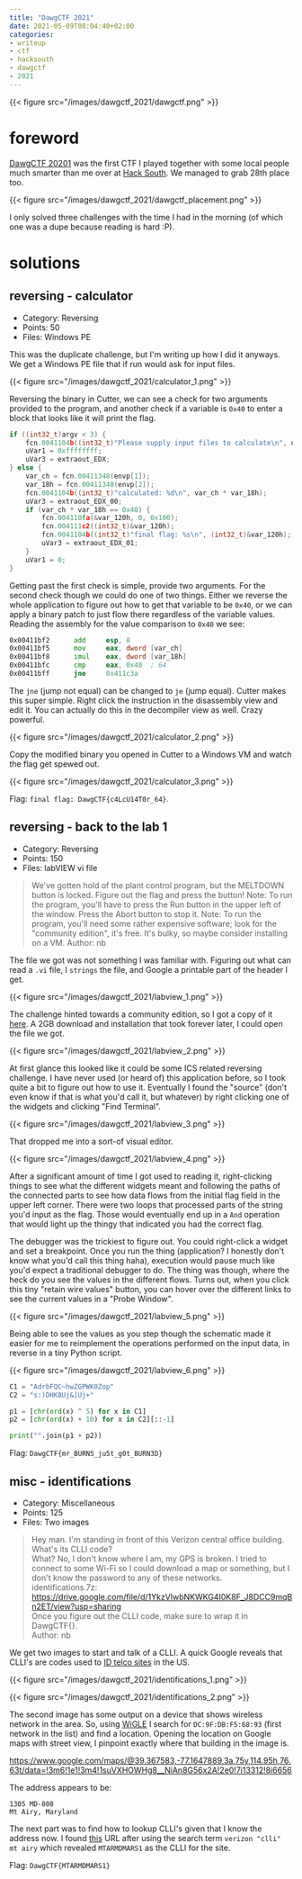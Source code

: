 ```yaml
---
title: "DawgCTF 2021"
date: 2021-05-09T08:04:40+02:00
categories:
- writeup
- ctf
- hacksouth
- dawgctf
- 2021
---
```


{{< figure src="/images/dawgctf_2021/dawgctf.png" >}}

# foreword

[DawgCTF 20201](https://umbccd.io/) was the first CTF I played together with some local people much smarter than me over at [Hack South](https://hacksouth.africa/). We managed to grab 28th place too.

{{< figure src="/images/dawgctf_2021/dawgctf_placement.png" >}}

I only solved three challenges with the time I had in the morning (of which one was a dupe because reading is hard :P).

# solutions

## reversing - calculator

- Category: Reversing
- Points: 50
- Files: Windows PE

This was the duplicate challenge, but I'm writing up how I did it anyways. We get a Windows PE file that if run would ask for input files.

{{< figure src="/images/dawgctf_2021/calculator_1.png" >}}

Reversing the binary in Cutter, we can see a check for two arguments provided to the program, and another check if a variable is `0x40` to enter a block that looks like it will print the flag.

```c
if ((int32_t)argv < 3) {
    fcn.0041104b((int32_t)"Please supply input files to calculate\n", unaff_EDI);
    uVar1 = 0xffffffff;
    uVar3 = extraout_EDX;
} else {
    var_ch = fcn.00411348(envp[1]);
    var_18h = fcn.00411348(envp[2]);
    fcn.0041104b((int32_t)"calculated: %d\n", var_ch * var_18h);
    uVar3 = extraout_EDX_00;
    if (var_ch * var_18h == 0x40) {
        fcn.004110fa(&var_120h, 0, 0x100);
        fcn.004111c2((int32_t)&var_120h);
        fcn.0041104b((int32_t)"final flag: %s\n", (int32_t)&var_120h);
        uVar3 = extraout_EDX_01;
    }
    uVar1 = 0;
}
```

Getting past the first check is simple, provide two arguments. For the second check though we could do one of two things. Either we reverse the whole application to figure out how to get that variable to be `0x40`, or we can apply a binary patch to just flow there regardless of the variable values. Reading the assembly for the value comparison to `0x40` we see:

```asm
0x00411bf2      add     esp, 8
0x00411bf5      mov     eax, dword [var_ch]
0x00411bf8      imul    eax, dword [var_18h]
0x00411bfc      cmp     eax, 0x40  ; 64
0x00411bff      jne     0x411c3a
```

The `jne` (jump not equal) can be changed to `je` (jump equal). Cutter makes this super simple. Right click the instruction in the disassembly view and edit it. You can actually do this in the decompiler view as well. Crazy powerful.

{{< figure src="/images/dawgctf_2021/calculator_2.png" >}}

Copy the modified binary you opened in Cutter to a Windows VM and watch the flag get spewed out.

{{< figure src="/images/dawgctf_2021/calculator_3.png" >}}

Flag: `final flag: DawgCTF{c4LcU14T0r_64}`.

## reversing - back to the lab 1

- Category: Reversing
- Points: 150
- Files: labVIEW vi file

> We've gotten hold of the plant control program, but the MELTDOWN button is locked. Figure out the flag and press the button!
> Note: To run the program, you'll have to press the Run button in the upper left of the window. Press the Abort button to stop it.
> Note: To run the program, you'll need some rather expensive software; look for the "community edition", it's free. It's bulky, so maybe consider installing on a VM.
> Author: nb

The file we got was not something I was familiar with. Figuring out what can read a `.vi` file, I `strings` the file, and Google a printable part of the header I get.

{{< figure src="/images/dawgctf_2021/labview_1.png" >}}

The challenge hinted towards a community edition, so I got a copy of it [here](https://www.ni.com/en-us/shop/labview/select-edition/labview-community-edition.html). A 2GB download and installation that took forever later, I could open the file we got.

{{< figure src="/images/dawgctf_2021/labview_2.png" >}}

At first glance this looked like it could be some ICS related reversing challenge. I have never used (or heard of) this application before, so I took quite a bit to figure out how to use it. Eventually I found the "source" (don't even know if that is what you'd call it, but whatever) by right clicking one of the widgets and clicking "Find Terminal".

{{< figure src="/images/dawgctf_2021/labview_3.png" >}}

That dropped me into a sort-of visual editor.

{{< figure src="/images/dawgctf_2021/labview_4.png" >}}

After a significant amount of time I got used to reading it, right-clicking things to see what the different widgets meant and following the paths of the connected parts to see how data flows from the initial flag field in the upper left corner. There were two loops that processed parts of the string you'd input as the flag. Those would eventually end up in a `And` operation that would light up the thingy that indicated you had the correct flag.

The debugger was the trickiest to figure out. You could right-click a widget and set a breakpoint. Once you run the thing (application? I honestly don't know what you'd call this thing haha), execution would pause much like you'd expect a traditional debugger to do. The thing was though, where the heck do you see the values in the different flows. Turns out, when you click this tiny "retain wire values" button, you can hover over the different links to see the current values in a "Probe Window".

{{< figure src="/images/dawgctf_2021/labview_5.png" >}}

Being able to see the values as you step though the schematic made it easier for me to reimplement the operations performed on the input data, in reverse in a tiny Python script.

{{< figure src="/images/dawgctf_2021/labview_6.png" >}}

```python
C1 = "AdrbFQC~hwZGPWK0Zop"
C2 = "s:)DHK8Uj&]Uj+"

p1 = [chr(ord(x) ^ 5) for x in C1]
p2 = [chr(ord(x) + 10) for x in C2][::-1]

print("".join(p1 + p2))
```

Flag: `DawgCTF{mr_BURN5_ju5t_g0t_BURN3D}`

## misc - identifications

- Category: Miscellaneous
- Points: 125
- Files: Two images

> Hey man. I'm standing in front of this Verizon central office building. What's its CLLI code?  
> What? No, I don't know where I am, my GPS is broken. I tried to connect to some Wi-Fi so I could download a map or something, but I don't know the password to any of these networks.  
>identifications.7z: <https://drive.google.com/file/d/1YkzVIwbNKWKG4I0K8F_J8DCC9mqBn2ET/view?usp=sharing>  
> Once you figure out the CLLI code, make sure to wrap it in DawgCTF{}.  
> Author: nb

We get two images to start and talk of a CLLI. A quick Google reveals that CLLI's are codes used to [ID telco sites](https://en.wikipedia.org/wiki/CLLI_code) in the US.

{{< figure src="/images/dawgctf_2021/identifications_1.png" >}}

{{< figure src="/images/dawgctf_2021/identifications_2.png" >}}

The second image has some output on a device that shows wireless network in the area. So, using [WiGLE](https://wigle.net/) I search for `DC:9F:DB:F5:68:93` (first network in the list) and find a location. Opening the location on Google maps with street view, I pinpoint exactly where that building in the image is.

<https://www.google.com/maps/@39.367583,-77.1647889,3a,75y,114.95h,76.63t/data=!3m6!1e1!3m4!1suVXHOWHg8__NiAn8G56x2A!2e0!7i13312!8i6656>

The address appears to be:

```text
1305 MD-808
Mt Airy, Maryland
```

The next part was to find how to lookup CLLI's given that I know the address now. I found [this](https://www.telcodata.us/search-area-code-exchange-by-clli?cllicode=MTARMDMARS1) URL after using the search term `verizon "clli" mt airy` which revealed `MTARMDMARS1` as the CLLI for the site.

Flag: `DawgCTF{MTARMDMARS1}`
